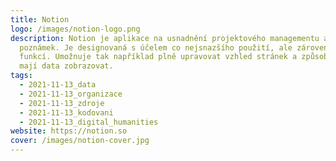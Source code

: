 ```yaml
---
title: Notion
logo: /images/notion-logo.png
description: Notion je aplikace na usnadnění projektového managementu a ukládání
  poznámek. Je designovaná s účelem co nejsnazšího použití, ale zároven maximem
  funkcí. Umožnuje tak například plně upravovat vzhled stránek a způsob, jak se
  mají data zobrazovat.
tags:
  - 2021-11-13_data
  - 2021-11-13_organizace
  - 2021-11-13_zdroje
  - 2021-11-13_kodovani
  - 2021-11-13_digital_humanities
website: https://notion.so
cover: /images/notion-cover.jpg
---
```

